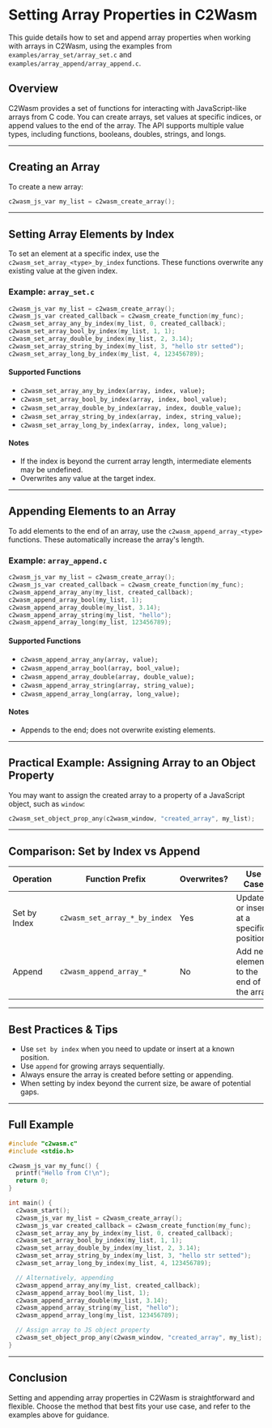 # Setting Array Properties in C2Wasm

This guide details how to set and append array properties when working with arrays in C2Wasm, using the examples from `examples/array_set/array_set.c` and `examples/array_append/array_append.c`.

## Overview
C2Wasm provides a set of functions for interacting with JavaScript-like arrays from C code. You can create arrays, set values at specific indices, or append values to the end of the array. The API supports multiple value types, including functions, booleans, doubles, strings, and longs.

---

## Creating an Array
To create a new array:
```c
c2wasm_js_var my_list = c2wasm_create_array();
```

---

## Setting Array Elements by Index
To set an element at a specific index, use the `c2wasm_set_array_<type>_by_index` functions. These functions overwrite any existing value at the given index.

### Example: `array_set.c`
```c
c2wasm_js_var my_list = c2wasm_create_array();
c2wasm_js_var created_callback = c2wasm_create_function(my_func);
c2wasm_set_array_any_by_index(my_list, 0, created_callback);
c2wasm_set_array_bool_by_index(my_list, 1, 1);
c2wasm_set_array_double_by_index(my_list, 2, 3.14);
c2wasm_set_array_string_by_index(my_list, 3, "hello str setted");
c2wasm_set_array_long_by_index(my_list, 4, 123456789);
```

#### Supported Functions
- `c2wasm_set_array_any_by_index(array, index, value);`
- `c2wasm_set_array_bool_by_index(array, index, bool_value);`
- `c2wasm_set_array_double_by_index(array, index, double_value);`
- `c2wasm_set_array_string_by_index(array, index, string_value);`
- `c2wasm_set_array_long_by_index(array, index, long_value);`

#### Notes
- If the index is beyond the current array length, intermediate elements may be undefined.
- Overwrites any value at the target index.

---

## Appending Elements to an Array
To add elements to the end of an array, use the `c2wasm_append_array_<type>` functions. These automatically increase the array's length.

### Example: `array_append.c`
```c
c2wasm_js_var my_list = c2wasm_create_array();
c2wasm_js_var created_callback = c2wasm_create_function(my_func);
c2wasm_append_array_any(my_list, created_callback);
c2wasm_append_array_bool(my_list, 1);
c2wasm_append_array_double(my_list, 3.14);
c2wasm_append_array_string(my_list, "hello");
c2wasm_append_array_long(my_list, 123456789);
```

#### Supported Functions
- `c2wasm_append_array_any(array, value);`
- `c2wasm_append_array_bool(array, bool_value);`
- `c2wasm_append_array_double(array, double_value);`
- `c2wasm_append_array_string(array, string_value);`
- `c2wasm_append_array_long(array, long_value);`

#### Notes
- Appends to the end; does not overwrite existing elements.

---

## Practical Example: Assigning Array to an Object Property
You may want to assign the created array to a property of a JavaScript object, such as `window`:
```c
c2wasm_set_object_prop_any(c2wasm_window, "created_array", my_list);
```

---

## Comparison: Set by Index vs Append
| Operation           | Function Prefix         | Overwrites? | Use Case                                 |
|---------------------|------------------------|-------------|------------------------------------------|
| Set by Index        | `c2wasm_set_array_*_by_index` | Yes         | Update or insert at a specific position  |
| Append              | `c2wasm_append_array_*`       | No          | Add new elements to the end of the array |

---

## Best Practices & Tips
- Use `set by index` when you need to update or insert at a known position.
- Use `append` for growing arrays sequentially.
- Always ensure the array is created before setting or appending.
- When setting by index beyond the current size, be aware of potential gaps.

---

## Full Example
```c
#include "c2wasm.c"
#include <stdio.h>

c2wasm_js_var my_func() {
  printf("Hello from C!\n");
  return 0;
}

int main() {
  c2wasm_start();
  c2wasm_js_var my_list = c2wasm_create_array();
  c2wasm_js_var created_callback = c2wasm_create_function(my_func);
  c2wasm_set_array_any_by_index(my_list, 0, created_callback);
  c2wasm_set_array_bool_by_index(my_list, 1, 1);
  c2wasm_set_array_double_by_index(my_list, 2, 3.14);
  c2wasm_set_array_string_by_index(my_list, 3, "hello str setted");
  c2wasm_set_array_long_by_index(my_list, 4, 123456789);

  // Alternatively, appending
  c2wasm_append_array_any(my_list, created_callback);
  c2wasm_append_array_bool(my_list, 1);
  c2wasm_append_array_double(my_list, 3.14);
  c2wasm_append_array_string(my_list, "hello");
  c2wasm_append_array_long(my_list, 123456789);

  // Assign array to JS object property
  c2wasm_set_object_prop_any(c2wasm_window, "created_array", my_list);
}
```

---

## Conclusion
Setting and appending array properties in C2Wasm is straightforward and flexible. Choose the method that best fits your use case, and refer to the examples above for guidance.
